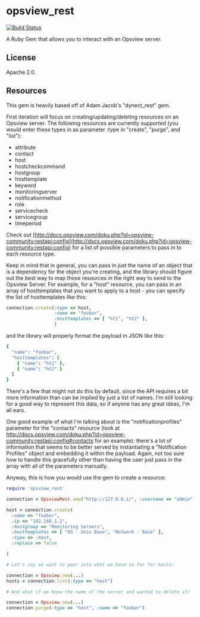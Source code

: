 # opsview_rest
[![Build Status](https://api.travis-ci.org/cparedes/opsview_rest.png)](https://travis-ci.org/cparedes/opsview_rest)

A Ruby Gem that allows you to interact with an Opsview server.

## License

Apache 2.0.

## Resources

This gem is heavily based off of Adam Jacob's "dynect_rest" gem.

First iteration will focus on creating/updating/deleting resources on an
Opsview server.  The following resources are currently supported (you would
enter these types in as parameter :type in "create", "purge", and "list"):

* attribute
* contact
* host
* hostcheckcommand
* hostgroup
* hosttemplate
* keyword
* monitoringserver
* notificationmethod
* role
* servicecheck
* servicegroup
* timeperiod

Check out [http://docs.opsview.com/doku.php?id=opsview-community:restapi:config](http://docs.opsview.com/doku.php?id=opsview-community:restapi:config)
for a list of possible parameters to pass in to each resource type.

Keep in mind that in general, you can pass in just the name of an object that
is a dependency for the object you're creating, and the library should figure
out the best way to map those resources in the right way to send to the Opsview
Server.  For example, for a "host" resource, you can pass in an array of
hosttemplates that you want to apply to a host - you can specify the list of
hosttemplates like this:

```ruby
connection.create(:type => host,
                  :name => "foobar",
                  :hosttemplates => [ "ht1", "ht2" ],
                  )
```

and the library will properly format the payload in JSON like this:

```ruby
{
  "name": "foobar",
  "hosttemplates": [
    { "name": "ht1" },
    { "name": "ht2" }
  ]
}
```

There's a few that might not do this by default, since the API requires a bit
more information than can be implied by just a list of names.  I'm still
looking for a good way to represent this data, so if anyone has any great
ideas, I'm all ears.

One good example of what I'm talking about is the "notificationprofiles"
parameter for the "contacts" resource (look at
http://docs.opsview.com/doku.php?id=opsview-community:restapi:config#contacts
for an example): there's a lot of information that seems to be better served by
instantiating a "Notification Profiles" object and embedding it within the
payload.  Again, not too sure how to handle this gracefully other than having
the user just pass in the array with all of the parameters manually.

Anyway, this is how you would use the gem to create a resource:

```ruby
require 'opsview_rest'

connection = OpsviewRest.new("http://127.0.0.1/", :username => "admin", :password => "initial")

host = connection.create(
  :name => "foobar",
  :ip => "192.168.1.2",
  :hostgroup => "Monitoring Servers",
  :hosttemplates => [ "OS - Unix Base", "Network - Base" ],
  :type => :host,
  :replace => false

)

# Let's say we want to peer into what we have so far for hosts:

connection = Opsview.new(...)
hosts = connection.list(:type => "host")

# And what if we knew the name of the server and wanted to delete it?

connection = Opsview.new(...)
connection.purge(:type => "host", :name => "foobar")
```
